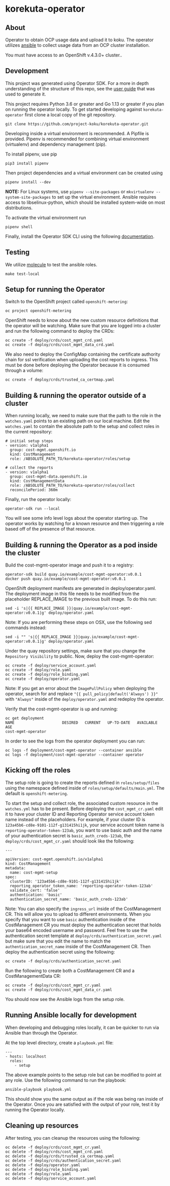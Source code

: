 # korekuta-operator

## About

Operator to obtain OCP usage data and upload it to koku. The operator utilizes [ansible](https://www.ansible.com/) to collect usage data from an OCP cluster installation.

You must have access to an OpenShift v.4.3.0+ cluster..

## Development

This project was generated using Operator SDK. For a more in depth understanding of the structure of this repo, see the [user guide](https://github.com/operator-framework/operator-sdk/blob/master/doc/ansible/user-guide.md) that was used to generate it.

This project requires Python 3.6 or greater and Go 1.13 or greater if you plan on running the operator locally. To get started developing against `korekuta-operator` first clone a local copy of the git repository.

```
git clone https://github.com/project-koku/korekuta-operator.git
```

Developing inside a virtual environment is recommended. A Pipfile is provided. Pipenv is recommended for combining virtual environment (virtualenv) and dependency management (pip).

To install pipenv, use pip

```
pip3 install pipenv
```

Then project dependencies and a virtual environment can be created using

```
pipenv install --dev
```

**NOTE:** For Linux systems, use `pipenv --site-packages` or `mkvirtualenv --system-site-packages` to set up the virtual environment. Ansible requires access to libselinux-python, which should be installed system-wide on most distributions.

To activate the virtual environment run

```
pipenv shell
```

Finally, install the Operator SDK CLI using the following [documentation](https://github.com/operator-framework/operator-sdk/blob/master/doc/user/install-operator-sdk.md).

## Testing

We utilize [molecule](https://molecule.readthedocs.io/en/latest/) to test the ansible roles.

```
make test-local
```
## Setup for running the Operator

Switch to the OpenShift project called `openshift-metering`:

```
oc project openshift-metering
```

OpenShift needs to know about the new custom resource definitions that the operator will be watching. Make sure that you are logged into a cluster and run the following command to deploy the CRDs:

```
oc create -f deploy/crds/cost_mgmt_crd.yaml
oc create -f deploy/crds/cost_mgmt_data_crd.yaml
```

We also need to deploy the ConfigMap containing the certificate authority chain for ssl verification when uploading the cost reports to ingress. This must be done before deploying the Operator because it is consumed through a volume:

```
oc create -f deploy/crds/trusted_ca_certmap.yaml
```

## Building & running the operator outside of a cluster

When running locally, we need to make sure that the path to the role in the `watches.yaml` points to an existing path on our local machine. Edit the `watches.yaml` to contain the absolute path to the setup and collect roles in the current repository:

```
# initial setup steps
- version: v1alpha1
  group: cost-mgmt.openshift.io
  kind: CostManagement
  role: /ABSOLUTE_PATH_TO/korekuta-operator/roles/setup

# collect the reports
- version: v1alpha1
  group: cost-mgmt-data.openshift.io
  kind: CostManagementData
  role: /ABSOLUTE_PATH_TO/korekuta-operator/roles/collect
  reconcilePeriod: 360m
```

Finally, run the operator locally:

```
operator-sdk run --local
```

You will see some info level logs about the operator starting up. The operator works by watching for a known resource and then triggering a role based off of the presence of that resource.

## Building & running the Operator as a pod inside the cluster

Build the cost-mgmt-operator image and push it to a registry:

```
operator-sdk build quay.io/example/cost-mgmt-operator:v0.0.1
docker push quay.io/example/cost-mgmt-operator:v0.0.1
```

OpenShift deployment manifests are generated in deploy/operator.yaml. The deployment image in this file needs to be modified from the placeholder REPLACE_IMAGE to the previous built image. To do this run:

```
sed -i 's|{{ REPLACE_IMAGE }}|quay.io/example/cost-mgmt-operator:v0.0.1|g' deploy/operator.yaml
```

Note: If you are performing these steps on OSX, use the following sed commands instead:

```
sed -i "" 's|{{ REPLACE_IMAGE }}|quay.io/example/cost-mgmt-operator:v0.0.1|g' deploy/operator.yaml
```

Under the quay repository settings, make sure that you change the `Repository Visibility` to public. Now, deploy the cost-mgmt-operator:

```
oc create -f deploy/service_account.yaml
oc create -f deploy/role.yaml
oc create -f deploy/role_binding.yaml
oc create -f deploy/operator.yaml
```

Note: If you get an error about the `ImagePullPolicy` when deploying the operator, search for and replace `"{{ pull_policy|default('Always') }}"` with `"Always"` inside of the `deploy/operator.yaml` and redeploy the operator.

Verify that the cost-mgmt-operator is up and running:

```
oc get deployment
NAME                     DESIRED   CURRENT   UP-TO-DATE   AVAILABLE   AGE
cost-mgmt-operator
```

In order to see the logs from the operator deployment you can run:

```
oc logs -f deployment/cost-mgmt-operator --container ansible
oc logs -f deployment/cost-mgmt-operator --container operator
```

## Kicking off the roles

The setup role is going to create the reports defined in `roles/setup/files` using the namespace defined inside of `roles/setup/defaults/main.yml`. The default is `openshift-metering`.

To start the setup and collect role, the associated custom resource in the `watches.yml` has to be present. Before deploying the `cost_mgmt_cr.yaml` edit it to have your cluster ID and Reporting Operator service account token name instead of the placeholders. For example, if your cluster ID is `123a45b6-cd8e-9101-112f-g131415hi1jk`, your service account token name is `reporting-operator-token-123ab`, you want to use basic auth and the name of your authentication secret is `basic_auth_creds-123ab`, the `deploy/crds/cost_mgmt_cr.yaml` should look like the following:

```
---

apiVersion: cost-mgmt.openshift.io/v1alpha1
kind: CostManagement
metadata:
  name: cost-mgmt-setup
spec:
  clusterID: '123a45b6-cd8e-9101-112f-g131415hi1jk'
  reporting_operator_token_name: 'reporting-operator-token-123ab'
  validate_cert: 'false'
  authentication: 'basic'
  authentication_secret_name: 'basic_auth_creds-123ab'
```

Note: You can also specify the `ingress_url` inside of the CostManagement CR. This will allow you to upload to different environments. When you specify that you want to use ``basic`` authentication inside of the CostManagement CR you must deploy the authentication secret that holds your base64 encoded username and password. Feel free to use the authentication secret template at ``deploy/crds/authentication_secret.yaml`` but make sure that you edit the name to match the `authentication_secret_name` inside of the CostManagement CR. Then deploy the authentication secret using the following:

```
oc create -f deploy/crds/authentication_secret.yaml
```

Run the following to create both a CostManagement CR and a CostManagementData CR:

```
oc create -f deploy/crds/cost_mgmt_cr.yaml
oc create -f deploy/crds/cost_mgmt_data_cr.yaml
```

You should now see the Ansible logs from the setup role.

## Running Ansible locally for development

When developing and debugging roles locally, it can be quicker to run via Ansible than through the Operator.

At the top level directory, create a `playbook.yml` file:

```
---
- hosts: localhost
  roles:
    - setup
```

The above example points to the setup role but can be modified to point at any role. Use the following command to run the playbook:

```
ansible-playbook playbook.yml
```
This should show you the same output as if the role was being ran inside of the Operator. Once you are satisfied with the output of your role, test it by running the Operator locally.


## Cleaning up resources

After testing, you can cleanup the resources using the following:

```
oc delete -f deploy/crds/cost_mgmt_cr.yaml
oc delete -f deploy/crds/cost_mgmt_crd.yaml
oc delete -f deploy/crds/trusted_ca_certmap.yaml
oc delete -f deploy/crds/authentication_secret.yaml
oc delete -f deploy/operator.yaml
oc delete -f deploy/role_binding.yaml
oc delete -f deploy/role.yaml
oc delete -f deploy/service_account.yaml
```
